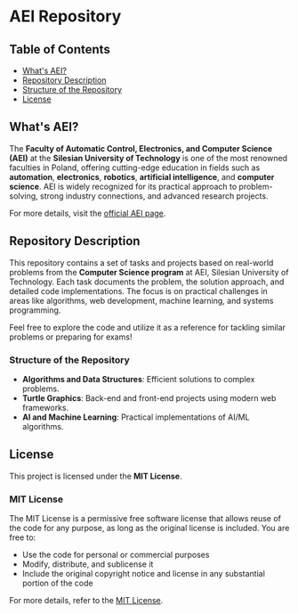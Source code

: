 # AEI Repository

## Table of Contents
- [What's AEI?](#whats-aei)
- [Repository Description](#repository-description)
- [Structure of the Repository](#repository-structure)
- [License](#license)

## What's AEI?
The **Faculty of Automatic Control, Electronics, and Computer Science (AEI)** at the **Silesian University of Technology** is one of the most renowned faculties in Poland, offering cutting-edge education in fields such as **automation**, **electronics**, **robotics**, **artificial intelligence**, and **computer science**. AEI is widely recognized for its practical approach to problem-solving, strong industry connections, and advanced research projects.

For more details, visit the [official AEI page](https://www.polsl.pl/).

## Repository Description
This repository contains a set of tasks and projects based on real-world problems from the **Computer Science program** at AEI, Silesian University of Technology. Each task documents the problem, the solution approach, and detailed code implementations. The focus is on practical challenges in areas like algorithms, web development, machine learning, and systems programming.

Feel free to explore the code and utilize it as a reference for tackling similar problems or preparing for exams!

### Structure of the Repository
- **Algorithms and Data Structures**: Efficient solutions to complex problems.
- **Turtle Graphics**: Back-end and front-end projects using modern web frameworks.
- **AI and Machine Learning**: Practical implementations of AI/ML algorithms.

## License
This project is licensed under the **MIT License**. 

### MIT License
The MIT License is a permissive free software license that allows reuse of the code for any purpose, as long as the original license is included. You are free to:
- Use the code for personal or commercial purposes
- Modify, distribute, and sublicense it
- Include the original copyright notice and license in any substantial portion of the code

For more details, refer to the [MIT License](https://opensource.org/licenses/MIT).
